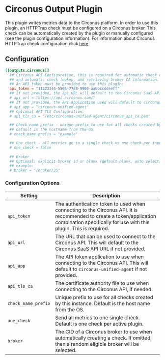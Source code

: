 # Circonus Output Plugin

This plugin writes metrics data to the Circonus platform. In order to use this
plugin, an HTTPTrap check must be configured on a Circonus broker. This check
can be automatically created by the plugin or manually configured (see the
plugin configuration information). For information about Circonus HTTPTrap
check configuration click [here][docs].

## Configuration

```toml
[[outputs.circonus]]
  ## Circonus API Configuration, this is required for automatic check creation
  ## and automatic check lookup, and retrieving broker CA information.
  ## An API token must be provided to use this plugin:
  api_token = "11223344-5566-7788-9900-aabbccddeeff"
  ## If not provided, the api URL will default to the Circonus SaaS API URL:
  # api_url = "https://api.circonus.com/"
  ## If not provided, the API application used will default to circonus-unified-agent:
  # api_app = "circonus-unified-agent"
  ## Optional API TLS Configuration:
  # api_tls_ca = "/etc/circonus-unified-agent/circonus_api_ca.pem"

  ## Check name prefix - unique prefix to use for all checks created by this instance
  ## default is the hostname from the OS.
  # check_name_prefix = "example"

  ## One check - all metrics go to a single check vs one check per input plugin
  # one_check = false
  
  ## Broker
  ## Optional: explicit broker id or blank (default blank, auto select)
  ## example:
  # broker = "/broker/35"
```

### Configuration Options

|Setting|Description|
|-------|-----------|
|`api_token`|The authentication token to used when connecting to the Circonus API. It is recommended to create a token/application combination specifically for use with this plugin. This is required.|
|`api_url`|The URL that can be used to connect to the Circonus API. This will default to the Circonus SaaS API URL if not provided.|
|`api_app`|The API token application to use when connecting to the Circonus API. This will default to `circonus-unified-agent` if not provided.|
|`api_tls_ca`|The certificate authority file to use when connecting to the Circonus API, if needed.|
|`check_name_prefix`|Unique prefix to use for all checks created by this instance. Default is the host name from the OS.|
|`one_check`|Send all metrics to one single check. Default is one check per active plugin.|
|`broker`|The CID of a Circonus broker to use when automatically creating a check. If omitted, then a random eligible broker will be selected.|

[docs]: https://docs.circonus.com/circonus/checks/check-types/httptrap

